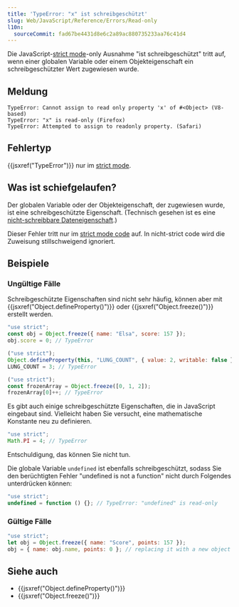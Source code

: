 ```yaml
---
title: 'TypeError: "x" ist schreibgeschützt'
slug: Web/JavaScript/Reference/Errors/Read-only
l10n:
  sourceCommit: fad67be4431d8e6c2a89ac880735233aa76c41d4
---
```


Die JavaScript-[strict mode](/de/docs/Web/JavaScript/Reference/Strict_mode)-only Ausnahme
"ist schreibgeschützt" tritt auf, wenn einer globalen Variable oder einem Objekteigenschaft
ein schreibgeschützter Wert zugewiesen wurde.

## Meldung

```plain
TypeError: Cannot assign to read only property 'x' of #<Object> (V8-based)
TypeError: "x" is read-only (Firefox)
TypeError: Attempted to assign to readonly property. (Safari)
```

## Fehlertyp

{{jsxref("TypeError")}} nur im [strict mode](/de/docs/Web/JavaScript/Reference/Strict_mode).

## Was ist schiefgelaufen?

Der globalen Variable oder der Objekteigenschaft, der zugewiesen wurde, ist eine schreibgeschützte Eigenschaft.
(Technisch gesehen ist es eine [nicht-schreibbare Dateneigenschaft](/de/docs/Web/JavaScript/Reference/Global_Objects/Object/defineProperty#writable_attribute).)

Dieser Fehler tritt nur im [strict mode code](/de/docs/Web/JavaScript/Reference/Strict_mode) auf. In
nicht-strict code wird die Zuweisung stillschweigend ignoriert.

## Beispiele

### Ungültige Fälle

Schreibgeschützte Eigenschaften sind nicht sehr häufig, können aber mit
{{jsxref("Object.defineProperty()")}} oder {{jsxref("Object.freeze()")}} erstellt werden.

```js example-bad
"use strict";
const obj = Object.freeze({ name: "Elsa", score: 157 });
obj.score = 0; // TypeError

("use strict");
Object.defineProperty(this, "LUNG_COUNT", { value: 2, writable: false });
LUNG_COUNT = 3; // TypeError

("use strict");
const frozenArray = Object.freeze([0, 1, 2]);
frozenArray[0]++; // TypeError
```

Es gibt auch einige schreibgeschützte Eigenschaften, die in JavaScript eingebaut sind. Vielleicht haben Sie versucht,
eine mathematische Konstante neu zu definieren.

```js example-bad
"use strict";
Math.PI = 4; // TypeError
```

Entschuldigung, das können Sie nicht tun.

Die globale Variable `undefined` ist ebenfalls schreibgeschützt, sodass Sie den
berüchtigten Fehler "undefined is not a function" nicht durch Folgendes unterdrücken können:

```js example-bad
"use strict";
undefined = function () {}; // TypeError: "undefined" is read-only
```

### Gültige Fälle

```js example-good
"use strict";
let obj = Object.freeze({ name: "Score", points: 157 });
obj = { name: obj.name, points: 0 }; // replacing it with a new object works
```

## Siehe auch

- {{jsxref("Object.defineProperty()")}}
- {{jsxref("Object.freeze()")}}
